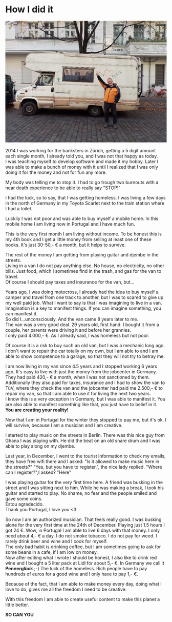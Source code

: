 # How I did it
![journey](../images/journey.png "journey")

2014 I was working for the banksters in Zürich, getting a 5 digit amount each single month, I already told you, and I was not that happy as today.  
I was teaching myself to develop software and made it my hobby. Later I was able to make a bunch of money with it until I realized that I was only doing it for the money and not for fun any more.  

My body was telling me to stop it. I had to go trough two burnouts with a near death experience to be able to really say "STOP!"  

I had the luck, so to say, that I was getting homeless. I was living a few days in the north of Germany in my Toyota Scarlet next to the train station where I had a toilet.  

Luckily I was not poor and was able to buy myself a mobile home. In this mobile home I am living now in Portugal and I have much fun.  

This is the very first month I am living without income. To be honest this is my 4th book and I get a little money from selling at least one of these books. It's just 30-50,- € a month, but it helps to survive.  

The rest of the money I am getting from playing guitar and djembe in the streets.  
Living in a van I do not pay anything else. No house, no electricity, no other bills. 
Just food, which I sometimes find in the trash, and gas for the van to travel.  
Of course I should pay taxes and insurance for the van, but...  

Years ago, I was doing motocross, I already had the idea to buy myself a camper and travel from one track to another, but I was to scared to give up my well paid job. What I want to say is that I was imagining to live in a van. Imagination is a key to manifest things. If you can imagine something, you can manifest it.  
So did I...unconsciously. And the van came 8 years later to me.  
The van was a very good deal. 29 years old, first hand. I bought it from a couple, her parents were driving it and before her grannies.  
I only paid 4.000,- €. As I already said, I was homeless but not poor.  

Of course it is a risk to buy such an old van, but I was a mechanic long ago. I don't want to repair the car totally on my own, but I am able to and I am able to show competence to a garage, so that they will not try to betray me.  

I am now living in my van since 4.5 years and I stopped working 6 years ago. It's easy to live with just the money from the jobcenter in Germany. They had paid 420,- € a month, when I was not sanctioned by them. Additionally they also paid for taxes, insurance and I had to show the van to TüV, where they check the van and the jobcenter had paid me 2.500,- € to repair my van, so that I am able to use it for living the next two years.  
I know this is a very exception in Germany, but I was able to manifest it. You are also able to manifest something like that, you just have to belief in it. **You are creating your reality!**  

Now that I am in Portugal for the winter they stopped to pay me, but it's ok. I will survive, because I am a musician and I am creative.   

I started to play music on the streets in Berlin. There was this nice guy from Ghana I was playing with. He did the beat on an old snare drum and I was able to play along on my djembe. 

 
Last year, in December, I went to the tourist information to check my emails, they have free wifi there and I asked: "Is it allowed to make music here in the streets?" "Yes, but you have to register.", the nice lady replied. "Where can I register?",I asked? "Here"  

I was playing guitar for the very first time here. A friend was busking in the street and I was sitting next to him. While he was making a break, I took his guitar and started to play. No shame, no fear and the people smiled and gave some coins.   
Estou agradecido.  
Thank you Portugal, I love you <3  

So now I am an authorized musician. That feels really good. I was busking alone for the very first time at the 24th of December. Playing just 1.5 hours I got 24 €. Wow, in Portugal I am able to live 6 days with that money. I only need about 4,- € a day. I do not smoke tobacco. I do not pay for weed. I rarely drink beer and wine and I cook for myself.  
The only bad habit is drinking coffee, but I am sometimes going to ask for some beans in a cafe, if I am low on money.  
Now after editing what I wrote I should be honest, I also like to drink red wine and I bought a 5 liter pack at Lidl for about 5,- €. In Germany we call it **Pennerglück** ;-)
The luck of the homeless.
Rich people have to pay hundreds of euros for a good wine and I only have to pay 1,- €.  

Because of the fact, that I am able to make money every day, doing what I love to do, gives me all the freedom I need to be creative.  

With this freedom I am able to create useful content to make this planet a little better.  

**SO CAN YOU**